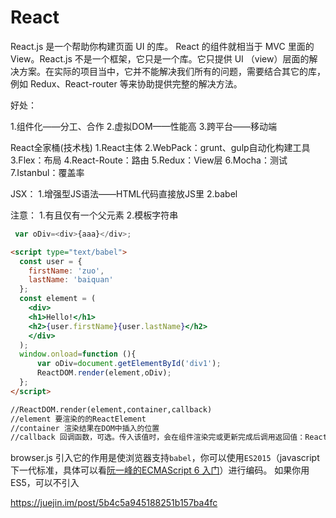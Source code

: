# React

React.js 是一个帮助你构建页面 UI 的库。 React 的组件就相当于 MVC 里面的 View。React.js 不是一个框架，它只是一个库。它只提供 UI （view）层面的解决方案。在实际的项目当中，它并不能解决我们所有的问题，需要结合其它的库，例如 Redux、React-router 等来协助提供完整的解决方法。

好处：

1.组件化——分工、合作
2.虚拟DOM——性能高
3.跨平台——移动端



React全家桶(技术栈)
1.React主体
2.WebPack：grunt、gulp自动化构建工具
3.Flex：布局
4.React-Route：路由
5.Redux：View层
6.Mocha：测试
7.Istanbul：覆盖率



JSX：
1.增强型JS语法——HTML代码直接放JS里
2.babel

注意：
1.有且仅有一个父元素
2.模板字符串

```javascript
 var oDiv=<div>{aaa}</div>;
```

```html
<script type="text/babel">
  const user = {
    firstName: 'zuo',
    lastName: 'baiquan'
  };
  const element = (
    <div>
    <h1>Hello!</h1>
    <h2>{user.firstName}{user.lastName}</h2>
    </div>
  );
  window.onload=function (){
      var oDiv=document.getElementById('div1');
      ReactDOM.render(element,oDiv);
  };
</script>

//ReactDOM.render(element,container,callback)
//element 要渲染的的ReactElement
//container 渲染结果在DOM中插入的位置
//callback 回调函数，可选。传入该值时，会在组件渲染完或更新完成后调用返回值：React组件
```

browser.js
引入它的作用是使浏览器支持`babel`，你可以使用`ES2015`（javascript下一代标准，具体可以看[阮一峰的ECMAScript 6 入门](http://es6.ruanyifeng.com/)）进行编码。
如果你用ES5，可以不引入

https://juejin.im/post/5b4c5a945188251b157ba4fc

